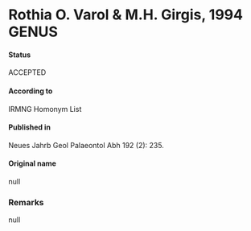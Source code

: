 Rothia O. Varol & M.H. Girgis, 1994 GENUS
=======

#### Status
ACCEPTED

#### According to
IRMNG Homonym List

#### Published in
Neues Jahrb Geol Palaeontol Abh 192 (2): 235.

#### Original name
null

### Remarks
null